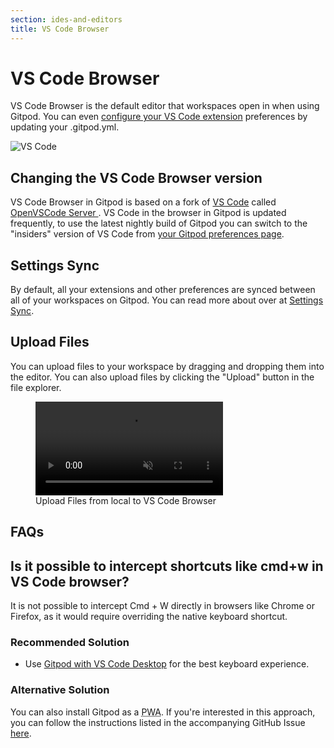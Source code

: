 ```yaml
---
section: ides-and-editors
title: VS Code Browser
---
```


<script context="module">
  export const prerender = true;
  import Keybind from "$lib/components/keybind.svelte";
</script>

# VS Code Browser

VS Code Browser is the default editor that workspaces open in when using Gitpod. You can even [configure your VS Code extension](/docs/references/ides-and-editors/vscode-extensions) preferences by updating your .gitpod.yml.

![VS Code](../../../static/images/gitpod-editor.jpg)

## Changing the VS Code Browser version

VS Code Browser in Gitpod is based on a fork of [VS Code](https://github.com/microsoft/vscode) called [OpenVSCode Server
](https://github.com/gitpod-io/openvscode-server). VS Code in the browser in Gitpod is updated frequently, to use the latest nightly build of Gitpod you can switch to the "insiders" version of VS Code from [your Gitpod preferences page](https://gitpod.io/preferences).

## Settings Sync

By default, all your extensions and other preferences are synced between all of your workspaces on Gitpod. You can read more about over at [Settings Sync](settings-sync).

## Upload Files

You can upload files to your workspace by dragging and dropping them into the editor. You can also upload files by clicking the "Upload" button in the file explorer.

<figure>
  <video onloadstart="this.playbackRate = 1.5;" controls playsinline autoplay loop muted class="shadow-medium w-full rounded-xl max-w-3xl mt-x-small" src="/images/editors/file-upload-ui-button.webm" type="video/webm"></video>
  <figcaption>Upload Files from local to VS Code Browser</figcaption>
</figure>

## FAQs

## Is it possible to intercept shortcuts like cmd+w in VS Code browser?

It is not possible to intercept <Keybind>Cmd + W</Keybind> directly in browsers like Chrome or Firefox, as it would require overriding the native keyboard shortcut.

### Recommended Solution

- Use [Gitpod with VS Code Desktop](/docs/references/ides-and-editors/vscode) for the best keyboard experience.

### Alternative Solution

You can also install Gitpod as a <abbr title="Progressive Web App">PWA</abbr>. If you're interested in this approach, you can follow the instructions listed in the accompanying GitHub Issue [here](https://github.com/gitpod-io/gitpod/issues/1445#issuecomment-1028706854).

